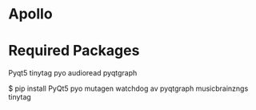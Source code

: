 # Apollo
# Required Packages
Pyqt5
tinytag
pyo
audioread
pyqtgraph

$ pip install PyQt5 pyo mutagen watchdog av pyqtgraph musicbrainzngs tinytag
